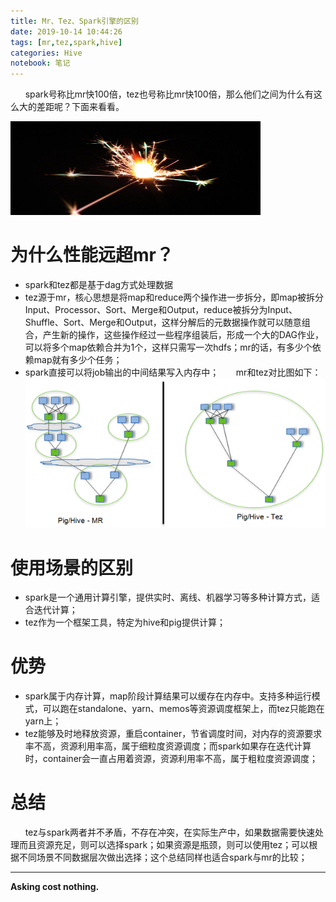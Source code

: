 ```yaml
---
title: Mr、Tez、Spark引擎的区别
date: 2019-10-14 10:44:26
tags: [mr,tez,spark,hive]
categories: Hive
notebook: 笔记
---
```


&nbsp;&nbsp;&nbsp;&nbsp;&nbsp;&nbsp;spark号称比mr快100倍，tez也号称比mr快100倍，那么他们之间为什么有这么大的差距呢？下面来看看。

<img src="Mr、Tez、Spark引擎的区别/spark.jpeg" width="400" height="150"/>

<!-- more -->

# 为什么性能远超mr？
- spark和tez都是基于dag方式处理数据
- tez源于mr，核心思想是将map和reduce两个操作进一步拆分，即map被拆分Input、Processor、Sort、Merge和Output，reduce被拆分为Input、Shuffle、Sort、Merge和Output，这样分解后的元数据操作就可以随意组合，产生新的操作，这些操作经过一些程序组装后，形成一个大的DAG作业，可以将多个map依赖合并为1个，这样只需写一次hdfs；mr的话，有多少个依赖map就有多少个任务；
- spark直接可以将job输出的中间结果写入内存中；
&nbsp;&nbsp;&nbsp;&nbsp;&nbsp;&nbsp;mr和tez对比图如下：
![mr_tez_diff](Mr、Tez、Spark引擎的区别/tez_mr_diff.jpg)

# 使用场景的区别
- spark是一个通用计算引擎，提供实时、离线、机器学习等多种计算方式，适合迭代计算；
- tez作为一个框架工具，特定为hive和pig提供计算；

# 优势
- spark属于内存计算，map阶段计算结果可以缓存在内存中。支持多种运行模式，可以跑在standalone、yarn、memos等资源调度框架上，而tez只能跑在yarn上；
- tez能够及时地释放资源，重启container，节省调度时间，对内存的资源要求率不高，资源利用率高，属于细粒度资源调度；而spark如果存在迭代计算时，container会一直占用着资源，资源利用率不高，属于粗粒度资源调度；

# 总结
&nbsp;&nbsp;&nbsp;&nbsp;&nbsp;&nbsp;tez与spark两者并不矛盾，不存在冲突，在实际生产中，如果数据需要快速处理而且资源充足，则可以选择spark；如果资源是瓶颈，则可以使用tez；可以根据不同场景不同数据层次做出选择；这个总结同样也适合spark与mr的比较；

- - -
<b>Asking cost nothing.</b>